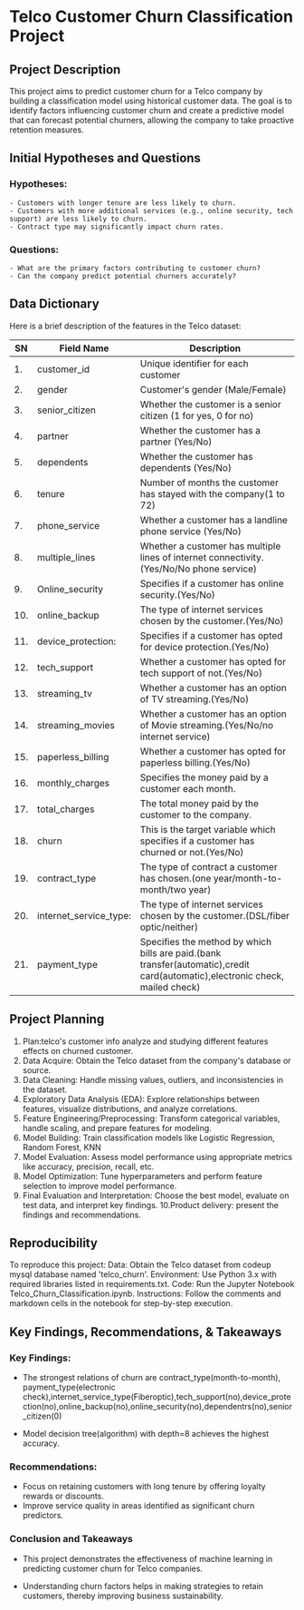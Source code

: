 # Telco Customer Churn Classification Project

## Project Description
This project aims to predict customer churn for a Telco company by building a classification model using historical customer data. The goal is to identify factors influencing customer churn and create a predictive model that can forecast potential churners, allowing the company to take proactive retention measures.


## Initial Hypotheses and Questions

### Hypotheses:
    - Customers with longer tenure are less likely to churn.
    - Customers with more additional services (e.g., online security, tech support) are less likely to churn.
    - Contract type may significantly impact churn rates.

### Questions:
    - What are the primary factors contributing to customer churn?
    - Can the company predict potential churners accurately?


## Data Dictionary

Here is a brief description of the features in the Telco dataset:
 
  
 
 | SN | Field Name | Description |
 | -- | ---------- | ----------- |   
 | 1. | customer_id | Unique identifier for each customer |
 | 2. | gender | Customer's gender (Male/Female) |
 | 3. | senior_citizen | Whether the customer is a senior citizen (1 for yes, 0 for no) |
 | 4. | partner | Whether the customer has a partner (Yes/No) |
 | 5. | dependents | Whether the customer has dependents (Yes/No) |
 | 6. | tenure | Number of months the customer has stayed with the company(1 to 72) |
 | 7. | phone_service | Whether a customer has a landline phone service (Yes/No) |
 | 8. | multiple_lines | Whether a customer has multiple lines of internet connectivity.(Yes/No/No phone service) |       
 | 9. | Online_security | Specifies if a customer has online security.(Yes/No) |
 | 10. | online_backup| The type of internet services chosen by the customer.(Yes/No) |
 | 11. | device_protection:| Specifies if a customer has opted for device protection.(Yes/No) |  
 | 12. | tech_support| Whether a customer has opted for tech support of not.(Yes/No) |      
 | 13. | streaming_tv | Whether a customer has an option of TV streaming.(Yes/No) |         
 | 14. | streaming_movies |   Whether a customer has an option of Movie streaming.(Yes/No/no internet service) |   
 | 15. | paperless_billing |  Whether a customer has opted for paperless billing.(Yes/No) |      
 | 16. | monthly_charges | Specifies the money paid by a customer each month. |   
 | 17. | total_charges| The total money paid by the customer to the company. |      
 | 18. | churn | This is the target variable which specifies if a customer has churned or not.(Yes/No) |                 
 | 19. | contract_type | The type of contract a customer has chosen.(one year/month-to-month/two year) |        
 | 20. | internet_service_type: | The type of internet services chosen by the customer.(DSL/fiber optic/neither) |
 | 21. |  payment_type | Specifies the method by which bills are paid.(bank transfer(automatic),credit card(automatic),electronic check, mailed check) |
                       
 
 
 ## Project Planning
1. Plan:telco's customer info analyze and studying different features effects on churned customer.  
2. Data Acquire: Obtain the Telco dataset from the company's database or source.
3. Data Cleaning: Handle missing values, outliers, and inconsistencies in the dataset.
4. Exploratory Data Analysis (EDA): Explore relationships between features, visualize distributions, and analyze correlations.
5. Feature Engineering/Preprocessing: Transform categorical variables, handle scaling, and prepare features for modeling.
6. Model Building: Train classification models like Logistic Regression, Random Forest, KNN
7. Model Evaluation: Assess model performance using appropriate metrics like accuracy, precision, recall, etc.
8. Model Optimization: Tune hyperparameters and perform feature selection to improve model performance.
9. Final Evaluation and Interpretation: Choose the best model, evaluate on test data, and interpret key findings.
10.Product delivery: present the findings and recommendations.




## Reproducibility
To reproduce this project:
Data: Obtain the Telco dataset from codeup mysql database named 'telco_churn'.
Environment: Use Python 3.x with required libraries listed in requirements.txt.
Code: Run the Jupyter Notebook Telco_Churn_Classification.ipynb.
Instructions: Follow the comments and markdown cells in the notebook for step-by-step execution.



## Key Findings, Recommendations, & Takeaways

### Key Findings:
- The strongest relations of churn are contract_type(month-to-month), payment_type(electronic     check),internet_service_type(Fiberoptic),tech_support(no),device_protection(no),online_backup(no),online_security(no),dependentrs(no),senior_citizen(0)

- Model decision tree(algorithm) with depth=8 achieves the highest accuracy.


### Recommendations:
- Focus on retaining customers with long tenure by offering loyalty rewards or discounts.
- Improve service quality in areas identified as significant churn predictors.


### Conclusion and Takeaways
- This project demonstrates the effectiveness of machine learning in predicting customer churn for Telco companies. 

- Understanding churn factors helps in making strategies to retain customers, thereby improving business sustainability.





























